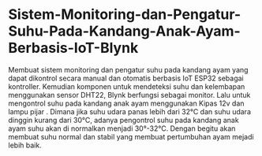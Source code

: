 # Sistem-Monitoring-dan-Pengatur-Suhu-Pada-Kandang-Anak-Ayam-Berbasis-IoT-Blynk
Membuat sistem monitoring dan pengatur suhu pada kandang ayam yang dapat dikontrol secara manual dan otomatis berbasis IoT ESP32 sebagai kontroller. Kemudian komponen untuk mendeteksi suhu dan kelembapan menggunakan sensor DHT22, Blynk berfungsi sebagai monitor. Lalu untuk mengontrol suhu pada kandang anak ayam menggunakan Kipas 12v dan lampu pijar . Dimana jika suhu udara panas lebih dari 32°C dan suhu udara dinggin kurang dari 30°C, adanya pengontrol suhu pada kandang anak ayam suhu akan di normalkan menjadi 30°-32°C. Dengan begitu akan membuat suhu normal dan stabil yang membuat pertumbuhan ayam mejadi lebih baik.
